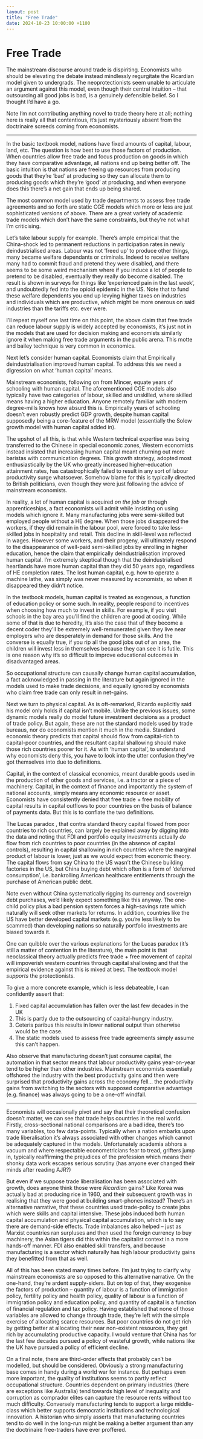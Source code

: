 ```yaml
---
layout: post
title: "Free Trade"
date: 2024-10-23 10:00:00 +1100
---
```


# Free Trade

The mainstream discourse around trade is dispiriting. Economists who should be elevating the debate instead mindlessly regurgitate the Ricardian model given to undergrads. The neoprotectionists seem unable to articulate an argument against this model, even though their central intuition – that outsourcing all good jobs is bad, is a genuinely defensible belief. So I thought I’d have a go.

Note I’m not contributing anything novel to trade theory here at all; nothing here is really all that contentious, it’s just mysteriously absent from the doctrinaire screeds coming from economists.

***

In the basic textbook model, nations have fixed amounts of capital, labour, land, etc. The question is how best to use those factors of production. When countries allow free trade and focus production on goods in which they have comparative advantage, all nations end up being better off. The basic intuition is that nations are freeing up resources from producing goods that they’re ‘bad’ at producing so they can allocate them to producing goods which they’re ‘good’ at producing, and when everyone does this there’s a net gain that ends up being shared.

The most common model used by trade departments to assess free trade agreements and so forth are static CGE models which more or less are just sophisticated versions of above. There are a great variety of academic trade models which don’t have the same constraints, but they’re not what I’m criticising.

Let’s take labour supply for example. There’s ample empirical that the China-shock led to permanent reductions in participation rates in newly deindustrialised areas. Labour was not ‘freed up’ to produce other things, many became welfare dependants or criminals. Indeed to receive welfare many had to commit fraud and pretend they were disabled, and there seems to be some weird mechanism where if you induce a lot of people to pretend to be disabled, eventually they really do become disabled. The result is shown in surveys for things like ‘experienced pain in the last week’, and undoubtedly fed into the opioid epidemic in the US. Note that to fund these welfare dependents you end up levying higher taxes on industries and individuals which are productive, which might be more onerous on said industries than the tariffs etc. ever were.

I’ll repeat myself one last time on this point, the above claim that free trade can reduce labour supply is widely accepted by economists, it’s just not in the models that are used for decision making and economists similarly ignore it when making free trade arguments in the public arena. This motte and bailey technique is very common in economics.

Next let’s consider human capital. Economists claim that Empirically deindustrialisation improved human capital. To address this we need a digression on what ‘human capital’ means. 

Mainstream economists, following on from Mincer, equate years of schooling with human capital. The aforementioned CGE models also typically have two categories of labour, skilled and unskilled, where skilled means having a higher education. Anyone remotely familiar with modern degree-mills knows how absurd this is. Empirically years of schooling doesn’t even robustly predict GDP growth, despite human capital supposedly being a core-feature of the MRW model (essentially the Solow growth model with human capital added in). 

The upshot of all this, is that while Western technical expertise was being transferred to the Chinese in special economic zones, Western economists instead insisted that increasing human capital meant churning out more baristas with communication degrees. This growth strategy, adopted most enthusiastically by the UK who greatly increased higher-education attainment rates, has catastrophically failed to result in any sort of labour productivity surge whatsoever. Somehow blame for this is typically directed to British politicians, even though they were just following the advice of mainstream economists. 

In reality, a lot of human capital is acquired *on the job* or through apprenticeships, a fact economists will admit while insisting on using models which ignore it. Many manufacturing jobs were semi-skilled but employed people without a HE degree. When those jobs disappeared the workers, if they did remain in the labour pool, were forced to take less-skilled jobs in hospitality and retail. This decline in skill-level was reflected in wages. However some workers, and their progeny, will ultimately respond to the disappearance of well-paid semi-skilled jobs by enrolling in higher education, hence the claim that empirically deindustrialisation improved human capital. I’m extremely skeptical though that the deindustrialised heartlands have more human capital than they did 50 years ago, regardless of HE completion rates. The lost human capital, e.g. how to operate a machine lathe, was simply was never measured by economists, so when it disappeared they didn’t notice.

In the textbook models, human capital is treated as exogenous, a function of education policy or some such. In reality, people respond to incentives when choosing how much to invest in skills. For example, if you visit schools in the bay area you’ll find the children are good at coding. While some of that is due to heredity, it’s also the case that uf they become a decent coder they'll be extremely well-remunerated given they live near employers who are desperately in demand for those skills. And the converse is equally true, if you rip all the good jobs out of an area, the children will invest less in themselves because they can see it is futile. This is one reason why it’s so difficult to improve educational outcomes in disadvantaged areas.

So occupational structure can causally change human capital accumulation, a fact acknowledged in passing in the literature but again ignored in the models used to make trade decisions, and equally ignored by economists who claim free trade can only result in net-gains. 

Next we turn to physical capital. As is oft-remarked, Ricardo explicitly said his model only holds if capital isn’t mobile. Unlike the previous issues, some dynamic models really do model future investment decisions as a product of trade policy. But again, these are not the standard models used by trade bureaus, nor do economists mention it much in the media. Standard economic theory predicts that capital should flow from capital-rich to capital-poor countries, and the resultant capital shallowing should make those rich countries poorer for it. As with ‘human capital’, to understand why economists deny this, you have to look into the utter confusion they’ve got themselves into due to definitions.

Capital, in the context of classical economics, meant durable goods used in the production of other goods and services, i.e. a tractor or a piece of machinery. Capital, in the context of finance and importantly the system of national accounts, simply means any economic resource or asset. Economists have consistently denied that free trade + free mobility of capital results in capital outflows to poor countries on the basis of balance of payments data. But this is to conflate the two definitions.

The Lucas paradox , that contra standard theory capital flowed from poor countries to rich countries, can largely be explained away by digging into the data and noting that FDI and portfolio equity investments actually *do* flow from rich countries to poor countries (in the absence of capital controls), resulting in capital shallowing in rich countries where the marginal product of labour is lower, just as we would expect from economic theory. The capital flows from say China to the US wasn’t the Chinese building factories in the US, but China buying debt which often is a form of ‘deferred consumption’, i.e. bankrolling American healthcare entitlements through the purchase of American public debt. 

Note even without China systematically rigging its currency and sovereign debt purchases, we’d likely expect something like this anyway. The one-child policy plus a bad pension system forces a high-savings rate which naturally will seek other markets for returns. In addition, countries like the US have better developed capital markets (e.g. you’re less likely to be scammed) than developing nations so naturally portfolio investments are biased towards it. 

One can quibble over the various explanations for the Lucas paradox (it’s still a matter of contention in the literature), the main point is that neoclassical theory actually predicts free trade + free movement of capital will impoverish western countries through capital shallowing and that the empirical evidence against this is mixed at best. The textbook model *supports* the protectionists. 

To give a more concrete example, which is less debateable, I can confidently assert that: 
1.	Fixed capital accumulation has fallen over the last few decades in the UK
2.	This is partly due to the outsourcing of capital-hungry industry.
3.	Ceteris paribus this results in lower national output than otherwise would be the case.
4.	The static models used to assess free trade agreements simply assume this can’t happen.

Also observe that manufacturing doesn’t just consume capital, the automation in that sector means that labour productivity gains year-on-year tend to be higher than other industries. Mainstream economists essentially offshored the industry with the best productivity gains and then were surprised that productivity gains across the economy fell… the productivity gains from switching to the sectors with supposed comparative advantage (e.g. finance) was always going to be a one-off windfall.  

***

Economists will occasionally pivot and say that their theoretical confusion doesn’t matter, we can see that trade helps countries in the real world. Firstly, cross-sectional national comparisons are a bad idea, there’s too many variables, too few data-points. Typically when a nation embarks upon trade liberalisation it’s always associated with other changes which cannot be adequately captured in the models. Unfortunately academia abhors a vacuum and where respectable econometricians fear to tread, grifters jump in, typically reaffirming the prejudices of the profession which means their shonky data work escapes serious scrutiny (has anyone ever changed their minds after reading AJR?) 

But even if we suppose trade liberalisation has been associated with growth, does anyone think those were *Ricardian* gains? Like Korea was actually bad at producing rice in 1960, and their subsequent growth was in realising that they were good at building smart-phones instead? There’s an alternative narrative, that these countries used trade-policy to create jobs which were skills and capital intensive. These jobs induced both human capital accumulation and physical capital accumulation, which is to say there are demand-side effects. Trade imbalances also helped – just as Marxist countries ran surpluses and then used the foreign currency to buy machinery, the Asian tigers did this within the capitalist context in a more hands-off manner. FDI also enabled skill transfers, and because manufacturing is a sector which naturally has high labour productivity gains they benefitted from that as well. 

All of this has been stated many times before. I’m just trying to clarify why mainstream economists are so opposed to this alternative narrative. On the one-hand, they’re ardent supply-siders. But on top of that, they exogenise the factors of production – quantity of labour is a function of immigration policy, fertility policy and health policy, quality of labour is a function of immigration policy and education policy, and quantity of capital is a function of financial regulation and tax policy. Having established that none of those variables are allowed to change through trade, they’re left with the simple exercise of allocating scarce resources. But poor countries do not get rich by getting better at allocating their near non-existent resources, they get rich by accumulating productive capacity. I would venture that China has for the last few decades pursued a policy of wasteful growth, while nations like the UK have pursued a policy of efficient decline. 

On a final note, there are third-order effects that probably can’t be modelled, but should be considered. Obviously a strong manufacturing base comes in handy during a world war for instance. But perhaps even more important, the quality of institutions seems to partly reflect occupational structure. Countries dependent on primary industries (there are exceptions like Australia) tend towards high level of inequality and corruption as comprador elites can capture the resource rents without too much difficulty. Conversely manufacturing tends to support a large middle-class which better supports democratic institutions and technological innovation. A historian who simply asserts that manufacturing countries tend to do well in the long-run might be making a better argument than any the doctrinaire free-traders have ever proffered.  










   




 

